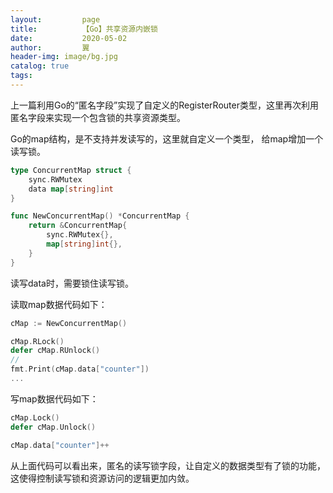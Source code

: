 ```yaml
---
layout:         page
title:          【Go】共享资源内嵌锁
date:           2020-05-02
author:         翼
header-img: image/bg.jpg
catalog: true
tags:
---
```


上一篇利用Go的“匿名字段”实现了自定义的RegisterRouter类型，这里再次利用匿名字段来实现一个包含锁的共享资源类型。

Go的map结构，是不支持并发读写的，这里就自定义一个类型， 给map增加一个读写锁。

```go
type ConcurrentMap struct {
	sync.RWMutex
	data map[string]int
}

func NewConcurrentMap() *ConcurrentMap {
	return &ConcurrentMap{
		sync.RWMutex{},
		map[string]int{},
	}
}

```
读写data时，需要锁住读写锁。

读取map数据代码如下：
```go
cMap := NewConcurrentMap()

cMap.RLock()
defer cMap.RUnlock()
// 
fmt.Print(cMap.data["counter"])
...
```
写map数据代码如下：
```go
cMap.Lock()
defer cMap.Unlock()

cMap.data["counter"]++

```

从上面代码可以看出来，匿名的读写锁字段，让自定义的数据类型有了锁的功能，这使得控制读写锁和资源访问的逻辑更加内敛。